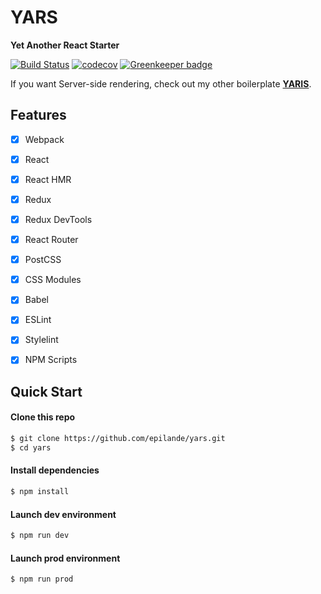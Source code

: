 # YARS
**Yet Another React Starter**

[![Build Status](https://travis-ci.org/epilande/yars.svg?branch=master)](https://travis-ci.org/epilande/yars)
[![codecov](https://codecov.io/gh/epilande/yars/branch/master/graph/badge.svg)](https://codecov.io/gh/epilande/yars)
[![Greenkeeper badge](https://badges.greenkeeper.io/epilande/yars.svg)](https://greenkeeper.io/)

If you want Server-side rendering, check out my other boilerplate **[YARIS](https://github.com/epilande/yaris)**.

## Features
- [X] Webpack
- [X] React
- [X] React HMR
- [X] Redux
- [X] Redux DevTools
- [X] React Router
- [X] PostCSS
- [X] CSS Modules
- [X] Babel
- [X] ESLint
- [X] Stylelint
- [X] NPM Scripts


## Quick Start

#### Clone this repo

```bash
$ git clone https://github.com/epilande/yars.git
$ cd yars
```

#### Install dependencies

```bash
$ npm install
```

#### Launch dev environment

```bash
$ npm run dev
```

#### Launch prod environment

```bash
$ npm run prod
```
